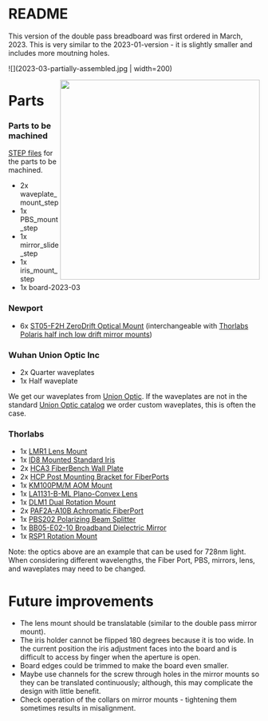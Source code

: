 # README

This version of the double pass breadboard was first ordered in March, 2023.  This is very similar to the 2023-01-version - it is slightly smaller and includes more moutning holes.

![](2023-03-partially-assembled.jpg | width=200)

 <image align="right" img src="2023-03-partially-assembled.jpg" width="400"></image>


# Parts
 
### Parts to be machined
[STEP files](https://drive.google.com/drive/folders/1z8gYKQsrM2GSww2NHeTRoyboD5y0jY1v?usp=share_link) for the parts to be machined.

* 2x waveplate_mount_step
* 1x PBS_mount_step
* 1x mirror_slide_step
* 1x iris_mount_step
* 1x board-2023-03


### Newport
* 6x [ST05-F2H ZeroDrift Optical Mount](https://www.newport.com/p/ST05-F2H) (interchangeable with [Thorlabs Polaris half inch low drift mirror mounts](https://www.thorlabs.com/thorproduct.cfm?partnumber=POLARIS-K05C4))

### Wuhan Union Optic Inc
* 2x Quarter waveplates
* 1x Half waveplate 

We get our waveplates from [Union Optic](https://www.u-optic.com/index/siteid/2.html). If the waveplates are not in the standard [Union Optic catalog](https://www.u-optic.com/index/siteid/2.html) we order custom waveplates, this is often the case.

### Thorlabs
* 1x [LMR1 Lens Mount](https://www.thorlabs.com/thorproduct.cfm?partnumber=LMR1#ad-image-0)
* 1x [ID8 Mounted Standard Iris](https://www.thorlabs.com/thorproduct.cfm?partnumber=ID8)
* 2x [HCA3 FiberBench Wall Plate](https://www.thorlabs.com/thorproduct.cfm?partnumber=HCA3)
* 2x [HCP Post Mounting Bracket for FiberPorts](https://www.thorlabs.com/thorproduct.cfm?partnumber=HCP)
* 1x [KM100PM/M AOM Mount](https://www.thorlabs.com/thorproduct.cfm?partnumber=KM100PM/M)
* 1x [LA1131-B-ML Plano-Convex Lens](https://www.thorlabs.com/thorproduct.cfm?partnumber=LA1131-B-ML)
* 1x [DLM1 Dual Rotation Mount](https://www.thorlabs.com/thorproduct.cfm?partnumber=DLM1#ad-image-0)
* 2x [PAF2A-A10B Achromatic FiberPort](https://www.thorlabs.com/thorproduct.cfm?partnumber=PAF2A-A10B)
* 1x [PBS202 Polarizing Beam Splitter](https://www.thorlabs.com/thorproduct.cfm?partnumber=PBS202)
* 1x [BB05-E02-10 Broadband Dielectric Mirror](https://www.thorlabs.com/thorproduct.cfm?partnumber=BB05-E02-10)
* 1x [RSP1 Rotation Mount](https://www.thorlabs.com/thorproduct.cfm?partnumber=RSP1#ad-image-0)

Note: the optics above are an example that can be used for 728nm light. When considering different wavelengths, the Fiber Port, PBS, mirrors, lens, and waveplates may need to be changed.

# Future improvements

* The lens mount should be translatable (similar to the double pass mirror mount).
* The iris holder cannot be flipped 180 degrees because it is too wide.  In the current position the iris adjustment faces into the board and is difficult to access by finger when the aperture is open.  
* Board edges could be trimmed to make the board even smaller.
* Maybe use channels for the screw through holes in the mirror mounts so they can be translated continuously; although, this may complicate the design with little benefit.  
* Check operation of the collars on mirror mounts - tightening them sometimes results in misalignment.  
